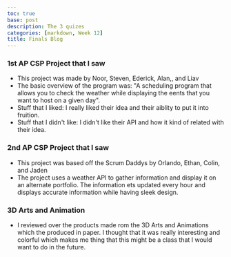```yaml
---
toc: true
base: post
description: The 3 quizes
categories: [markdown, Week 12]
title: Finals Blog
---
```


### 1st AP CSP Project that I saw

- This project was made by Noor, Steven, Ederick, Alan,, and Liav
- The basic overview of the program was: "A scheduling program that allows you to check the weather while displaying the eents that you want to host on a given day".
- Stuff that I liked: I really liked their idea and their aiblity to put it into fruition.
- Stuff that I didn't like: I didn't like their API and how it kind of related with their idea.

### 2nd AP CSP Project that I saw

- This project was based off the Scrum Daddys by Orlando, Ethan, Colin, and Jaden
- The project uses a weather API to gather information and display it on an alternate portfolio. The information ets updated every hour and displays accurate information while having sleek design.


### 3D Arts and Animation

- I reviewed over the products made rom the 3D Arts and Animations which the produced in paper. I thought that it was really interesting and colorful which makes me thing that this might be a class that I would want to do in the future.


